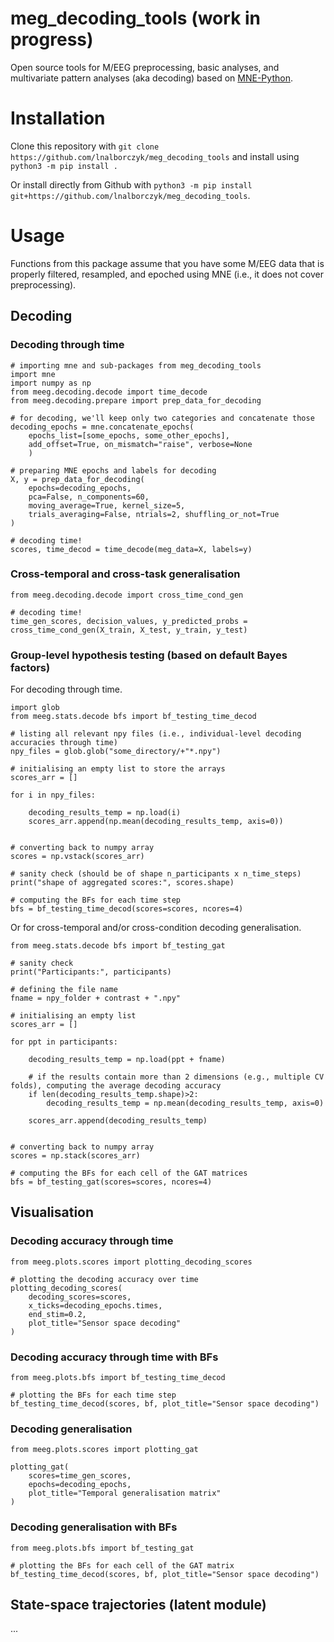 # meg_decoding_tools (work in progress)

Open source tools for M/EEG preprocessing, basic analyses, and multivariate pattern analyses (aka decoding) based on [MNE-Python](https://mne.tools/stable/index.html).

# Installation

<!--git 

Clone this repository with `git clone https://github.com/lnalborczyk/meg_decoding_tools` and install using `python setup.py install` or `python setup.py develop` (creating symlinks to the source directory instead of installing locally).

Or install directly from Github with `pip install git+https://github.com/lnalborczyk/meg_decoding_tools.git`.

-->

Clone this repository with `git clone https://github.com/lnalborczyk/meg_decoding_tools` and install using `python3 -m pip install .`

Or install directly from Github with `python3 -m pip install git+https://github.com/lnalborczyk/meg_decoding_tools`.

# Usage

Functions from this package assume that you have some M/EEG data that is properly filtered, resampled, and epoched using MNE (i.e., it does not cover preprocessing).

## Decoding

### Decoding through time

```
# importing mne and sub-packages from meg_decoding_tools
import mne
import numpy as np
from meeg.decoding.decode import time_decode
from meeg.decoding.prepare import prep_data_for_decoding

# for decoding, we'll keep only two categories and concatenate those
decoding_epochs = mne.concatenate_epochs(
    epochs_list=[some_epochs, some_other_epochs],
    add_offset=True, on_mismatch="raise", verbose=None
    )

# preparing MNE epochs and labels for decoding
X, y = prep_data_for_decoding(
    epochs=decoding_epochs,
    pca=False, n_components=60,
    moving_average=True, kernel_size=5,
    trials_averaging=False, ntrials=2, shuffling_or_not=True
)

# decoding time!
scores, time_decod = time_decode(meg_data=X, labels=y)
```

### Cross-temporal and cross-task generalisation

```
from meeg.decoding.decode import cross_time_cond_gen

# decoding time!
time_gen_scores, decision_values, y_predicted_probs = cross_time_cond_gen(X_train, X_test, y_train, y_test)
```

### Group-level hypothesis testing (based on default Bayes factors)

For decoding through time.

```
import glob
from meeg.stats.decode bfs import bf_testing_time_decod

# listing all relevant npy files (i.e., individual-level decoding accuracies through time)
npy_files = glob.glob("some_directory/+"*.npy")

# initialising an empty list to store the arrays
scores_arr = []

for i in npy_files:

    decoding_results_temp = np.load(i)
    scores_arr.append(np.mean(decoding_results_temp, axis=0))


# converting back to numpy array
scores = np.vstack(scores_arr)

# sanity check (should be of shape n_participants x n_time_steps)
print("shape of aggregated scores:", scores.shape)

# computing the BFs for each time step
bfs = bf_testing_time_decod(scores=scores, ncores=4)
```

Or for cross-temporal and/or cross-condition decoding generalisation.

```
from meeg.stats.decode bfs import bf_testing_gat

# sanity check
print("Participants:", participants)

# defining the file name
fname = npy_folder + contrast + ".npy"

# initialising an empty list
scores_arr = []

for ppt in participants:

    decoding_results_temp = np.load(ppt + fname)

    # if the results contain more than 2 dimensions (e.g., multiple CV folds), computing the average decoding accuracy
    if len(decoding_results_temp.shape)>2:
        decoding_results_temp = np.mean(decoding_results_temp, axis=0)
    
    scores_arr.append(decoding_results_temp)


# converting back to numpy array
scores = np.stack(scores_arr)

# computing the BFs for each cell of the GAT matrices
bfs = bf_testing_gat(scores=scores, ncores=4)
```

## Visualisation

### Decoding accuracy through time

```
from meeg.plots.scores import plotting_decoding_scores

# plotting the decoding accuracy over time
plotting_decoding_scores(
    decoding_scores=scores,
    x_ticks=decoding_epochs.times,
    end_stim=0.2,
    plot_title="Sensor space decoding"
)
```

### Decoding accuracy through time with BFs

```
from meeg.plots.bfs import bf_testing_time_decod

# plotting the BFs for each time step
bf_testing_time_decod(scores, bf, plot_title="Sensor space decoding")
```

### Decoding generalisation

```
from meeg.plots.scores import plotting_gat

plotting_gat(
    scores=time_gen_scores,
    epochs=decoding_epochs,
    plot_title="Temporal generalisation matrix"
)
```

### Decoding generalisation with BFs

```
from meeg.plots.bfs import bf_testing_gat

# plotting the BFs for each cell of the GAT matrix
bf_testing_time_decod(scores, bf, plot_title="Sensor space decoding")
```

## State-space trajectories (latent module)

...
